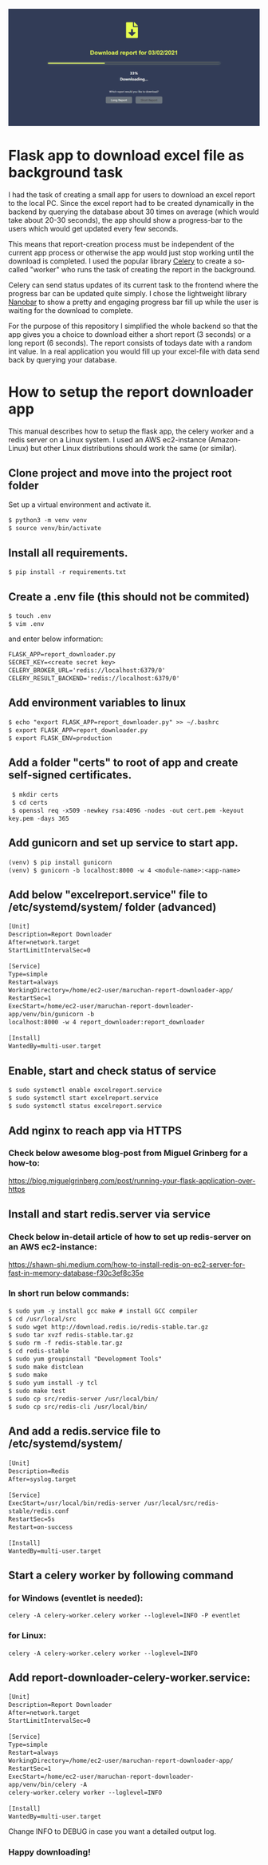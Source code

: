 ![download-screen](https://github.com/jphoga/flask-celery-excel-downloader/blob/main/download-screen.jpg?raw=true)


# Flask app to download excel file as background task

I had the task of creating a small app for users to download an excel report to the local PC. Since the excel report had to be created dynamically in the backend by querying the database about 30 times on average (which would take about 20-30 seconds), the app should show a progress-bar to the users which would get updated every few seconds. 

This means that report-creation process must be independent of the current app process or otherwise the app would just stop working until the download is completed. I used the popular library [Celery](https://docs.celeryproject.org/en/stable/) to create a so-called "worker" who runs the task of creating the report in the background.

Celery can send status updates of its current task to the frontend where the progress bar can be updated quite simply. I chose the lightweight library [Nanobar](https://nanobar.jacoborus.codes/) to show a pretty and engaging progress bar fill up while the user is waiting for the download to complete.  

For the purpose of this repository I simplified the whole backend so that the app gives you a choice to download either a short report (3 seconds) or a long report (6 seconds). The report consists of todays date with a random int value. In a real application you would fill up your excel-file with data send back by querying your database. 

# How to setup the report downloader app

This manual describes how to setup the flask app, the celery worker and a redis server on a Linux system.
I used an AWS ec2-instance (Amazon-Linux) but other Linux distributions should work the same (or similar).


## Clone project and move into the project root folder
Set up a virtual environment and activate it.
	
	$ python3 -m venv venv
	$ source venv/bin/activate


## Install all requirements.

	$ pip install -r requirements.txt

## Create a .env file (this should not be commited)
	
	$ touch .env
	$ vim .env

and enter below information:
	
	FLASK_APP=report_downloader.py
	SECRET_KEY=<create secret key>
	CELERY_BROKER_URL='redis://localhost:6379/0'
	CELERY_RESULT_BACKEND='redis://localhost:6379/0'

## Add environment variables to linux

	$ echo "export FLASK_APP=report_downloader.py" >> ~/.bashrc
	$ export FLASK_APP=report_downloader.py
	$ export FLASK_ENV=production

## Add a folder "certs" to root of app and create self-signed certificates.
	 $ mkdir certs
	 $ cd certs
	 $ openssl req -x509 -newkey rsa:4096 -nodes -out cert.pem -keyout key.pem -days 365

## Add gunicorn and set up service to start app.

	(venv) $ pip install gunicorn
	(venv) $ gunicorn -b localhost:8000 -w 4 <module-name>:<app-name>

## Add below "excelreport.service" file to /etc/systemd/system/ folder (advanced)
	[Unit]
	Description=Report Downloader
	After=network.target
	StartLimitIntervalSec=0

	[Service]
	Type=simple
	Restart=always
	WorkingDirectory=/home/ec2-user/maruchan-report-downloader-app/
	RestartSec=1
	ExecStart=/home/ec2-user/maruchan-report-downloader-app/venv/bin/gunicorn -b  
	localhost:8000 -w 4 report_downloader:report_downloader

	[Install]
	WantedBy=multi-user.target

## Enable, start and check status of service
	$ sudo systemctl enable excelreport.service
	$ sudo systemctl start excelreport.service
	$ sudo systemctl status excelreport.service


## Add nginx to reach app via HTTPS
### Check below awesome blog-post from Miguel Grinberg for a how-to:
https://blog.miguelgrinberg.com/post/running-your-flask-application-over-https

## Install and start redis.server via service 
### Check below in-detail article of how to set up redis-server on an AWS ec2-instance:
https://shawn-shi.medium.com/how-to-install-redis-on-ec2-server-for-fast-in-memory-database-f30c3ef8c35e

### In short run below commands:
	$ sudo yum -y install gcc make # install GCC compiler
	$ cd /usr/local/src
	$ sudo wget http://download.redis.io/redis-stable.tar.gz
	$ sudo tar xvzf redis-stable.tar.gz
	$ sudo rm -f redis-stable.tar.gz
	$ cd redis-stable
	$ sudo yum groupinstall "Development Tools"
	$ sudo make distclean
	$ sudo make
	$ sudo yum install -y tcl
	$ sudo make test
	$ sudo cp src/redis-server /usr/local/bin/
	$ sudo cp src/redis-cli /usr/local/bin/

## And add a redis.service file to /etc/systemd/system/
	[Unit]
	Description=Redis
	After=syslog.target

	[Service]
	ExecStart=/usr/local/bin/redis-server /usr/local/src/redis-stable/redis.conf
	RestartSec=5s
	Restart=on-success

	[Install]
	WantedBy=multi-user.target

## Start a celery worker by following command

### for Windows (eventlet is needed):
    celery -A celery-worker.celery worker --loglevel=INFO -P eventlet
	
### for Linux:
    celery -A celery-worker.celery worker --loglevel=INFO

## Add report-downloader-celery-worker.service:
	[Unit]
	Description=Report Downloader
	After=network.target
	StartLimitIntervalSec=0

	[Service]
	Type=simple
	Restart=always
	WorkingDirectory=/home/ec2-user/maruchan-report-downloader-app/
	RestartSec=1
	ExecStart=/home/ec2-user/maruchan-report-downloader-app/venv/bin/celery -A 
	celery-worker.celery worker --loglevel=INFO

	[Install]
	WantedBy=multi-user.target

Change INFO to DEBUG in case you want a detailed output log.

### Happy downloading!

